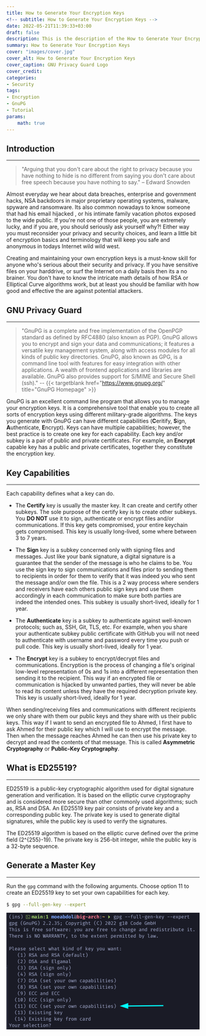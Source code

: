 ```yaml
---
title: How to Generate Your Encryption Keys
<!-- subtitle: How to Generate Your Encryption Keys -->
date: 2022-05-21T11:39:33+03:00
draft: false
description: This is the description of the How to Generate Your Encryption Keys post
summary: How to Generate Your Encryption Keys
cover: "images/cover.jpg"
cover_alt: How to Generate Your Encryption Keys
cover_caption: GNU Privacy Guard Logo
cover_credit:
categories:
- Security
tags:
- Encryption
- GnuPG
- Tutorial
params:
    math: true
---
```


## Introduction
---
> "Arguing that you don't care about the right to privacy because you have
> nothing to hide is no different from saying you don't care about free speech
> because you have nothing to say." – Edward Snowden

Almost everyday we hear about data breaches, enterprise and government hacks,
NSA backdoors in major proprietary operating systems, malware, spyware and
ransomware. Its also common nowadays to know someone that had his email hijacked
, or his intimate family vacation photos exposed to the wide public. If you're
not one of those people, you are extremely lucky, and if you are, you should
seriously ask yourself why?! Either way you must reconsider your privacy and
security choices, and learn a little bit of encryption basics and terminology
that will keep you safe and anonymous in todays Internet wild wild west.

Creating and maintaining your own encryption keys is a must-know skill for
anyone who's serious about their security and privacy. If you have sensitive
files on your harddrive, or surf the Internet on a daily basis then its a no
brainer. You don't have to know the intricate math details of how RSA or
Elliptical Curve algorithms work, but at least you should be familiar with how
good and effective the are against potential attackers.

## GNU Privacy Guard
---
> "GnuPG is a complete and free implementation of the OpenPGP standard as
> defined by RFC4880 (also known as PGP). GnuPG allows you to encrypt and sign
> your data and communications; it features a versatile key management system,
> along with access modules for all kinds of public key directories. GnuPG, also
> known as GPG, is a command line tool with features for easy integration with
> other applications. A wealth of frontend applications and libraries are
> available. GnuPG also provides support for S/MIME and Secure Shell (ssh)." --
> {{< targetblank href="https://www.gnupg.org/" title="GnuPG Homepage" >}}

GnuPG is an excellent command line program that allows you to manage your
encryption keys. It is a comprehensive tool that enable you to create all sorts
of encryption keys using different military-grade algorithms. The keys you
generate with GnuPG can have different capabilities (**C**eritify, **S**ign,
**A**uthenticate, **E**ncrypt). Keys can have multiple capabilities; however,
the best practice is to create one key for each capability. Each key and/or
subkey is a pair of public and private certificates. For example, an **Encrypt**
capable key has a public and private certificates, together they constitute the
encryption key.

## Key Capabilities
---
Each capability defines what a key can do.

* The **Certify** key is usually the master key. It can create and certify other
    subkeys. The sole purpose of the certify key is to create other subkeys. You
    **DO NOT** use it to sign, authenticate or encrypt files and/or communications.
    If this key gets compromised, your entire keychain gets compromised. This
    key is usually long-lived, some where between 3 to 7 years.

* The **Sign** key is a subkey concerned only with signing files and messages.
    Just like your bank signature, a digital signature is a guarantee that the
    sender of the message is who he claims to be. You use the sign key to sign
    communications and files prior to sending them to recipients in order for
    them to verify that it was indeed you who sent the message and/or
    own the file. This is a 2 way process where senders and receivers have each
    others public sign keys and use them accordingly in each communication to
    make sure both parties are indeed the intended ones. This subkey is usually
    short-lived, ideally for 1 year.

* The **Authenticate** key is a subkey to authenticate against well-known
    protocols; such as, SSH, Git, TLS, etc. For example, when you share your
    authenticate subkey public certificate with GitHub you will not need to
    authenticate with username and password every time you push or pull code.
    This key is usually short-lived, ideally for 1 year.

* The **Encrypt** key is a subkey to encrypt/decrypt files and communications.
    Encryption is the process of changing a file's original low-level
    representation of 0s and 1s into a different representation then sending it
    to the recipient. This way if an encrypted file or communication is hijacked
    by unwanted parties, they will never be able to read its content unless they
    have the required decryption private key. This key is usually short-lived,
    ideally for 1 year.

When sending/receiving files and communications with different recipients we
only share with them our public keys and they share with us their public keys.
This way if I want to send an encrypted file to Ahmed, I first have to ask Ahmed
for their public key which I will use to encrypt the message. Then when the
message reaches Ahmed he can then use his private key to decrypt and read the
contents of that message. This is called **Asymmetric Cryptography** or
**Public-Key Cryptography**.

## What is ED25519?
---
ED25519 is a public-key cryptographic algorithm used for digital signature
generation and verification. It is based on the elliptic curve cryptography and
is considered more secure than other commonly used algorithms; such as, RSA and
DSA. An ED25519 key pair consists of private key and a corresponding public key.
The private key is used to generate digital signatures, while the public key is
used to verify the signatures.

The ED25519 algorithm is based on the elliptic curve defined over the prime
field \(2^{255}-19\). The private key is 256-bit integer, while the public key
is a 32-byte sequence.

## Generate a Master Key
---
Run the `gpg` command with the following arguments. Choose option 11 to create
an ED25519 key to set your own capabilities for each key.

```bash
$ gpg --full-gen-key --expert
```
![image1](images/2022-05-21_01-25.png)
